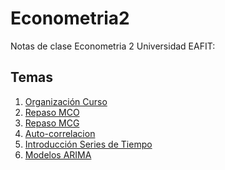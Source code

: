 # Econometria2
Notas de clase Econometria 2 Universidad EAFIT:

## Temas

<ol>
  <li><a href="https://sbohorquez.github.io/Econometria2/Slides1.html#/">Organización Curso</a></li>
  <li><a href="https://sbohorquez.github.io/Econometria2/OLS.html#/">Repaso MCO</a></li>
  <li><a href="https://sbohorquez.github.io/Econometria2/GLS.html#/">Repaso MCG</a></li>
  <li><a href="https://sbohorquez.github.io/Econometria2/Autocorrelacion.html#/">Auto-correlacion</a></li>
  <li><a href="https://sbohorquez.github.io/Econometria2/IntroSeries.html#/">Introducción Series de Tiempo</a></li>
  <li><a href="https://sbohorquez.github.io/Econometria2/ModelosARIMA.html#/">Modelos ARIMA</a></li>
</ol> 

